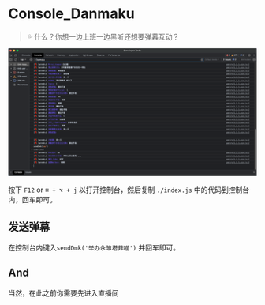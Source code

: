 # Console_Danmaku

> 💦 什么？你想一边上班一边黑听还想要弹幕互动？

![screenshot.png](./assets/screenshot.png)

按下 `F12`  or  `⌘ + ⌥ + j` 以打开控制台，然后复制 `./index.js` 中的代码到控制台内，回车即可。

## 发送弹幕

在控制台内键入`sendDmk('举办永雏塔菲喵')` 并回车即可。

## And

当然，在此之前你需要先进入直播间
